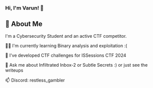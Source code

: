 
### Hi, I'm Varun! 👋


## 🚀 About Me
I'm a Cybersecurity Student and an active CTF competitor. 



👩‍💻 I'm currently learning Binary analysis and exploitation :(

🧠 I've developed CTF challenges for ISSessions CTF 2024

💬 Ask me about Infiltrated Inbox-2 or Subtle Secrets :) or just see the writeups

📫 Discord: restless_gambler



